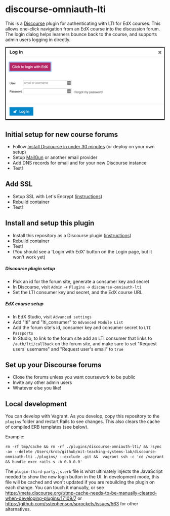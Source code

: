 # discourse-omniauth-lti
This is a [Discourse](http://www.discourse.org/) plugin for authenticating with LTI for EdX courses.  This allows one-click navigation from an EdX course into the discussion forum.  The login dialog helps learners bounce back to the course, and supports admin users logging in directly.

![login](docs/login.png)

## Initial setup for new course forums
- Follow [Install Discourse in under 30 minutes](https://blog.discourse.org/2014/04/install-discourse-in-under-30-minutes/) (or deploy on your own setup)
- Setup [MailGun](https://www.mailgun.com/) or another email provider
- Add DNS records for email and for your new Discourse instance
- Test!

## Add SSL
- Setup SSL with Let's Encrypt ([instructions](https://meta.discourse.org/t/setting-up-lets-encrypt/40709))
- Rebuild container
- Test!


## Install and setup this plugin
- Install this repository as a Discourse plugin ([instructions](https://meta.discourse.org/t/install-a-plugin/19157))
- Rebuild container
- Test!
- (You should see a 'Login with EdX' button on the Login page, but it won't work yet)

##### Discourse plugin setup
- Pick an id for the forum site, generate a consumer key and secret
- In Discourse, visit `Admin` -> `Plugins` -> `discourse-omniauth-lti`
- Set the LTI consumer key and secret, and the EdX course URL

##### EdX course setup
- In EdX Studio, visit `Advanced settings`
- Add "lti" and "lti_consumer" to `Advanced Module List`
- Add the forum site's id, consumer key and consumer secret to `LTI Passports`
- In Studio, to link to the forum site add an LTI consumer that links to `/auth/lti/callback` on the forum site, and make sure to set "Request users' username" and "Request user's email" to `true`

## Set up your Discourse forums
- Close the forums unless you want coursework to be public
- Invite any other admin users
- Whatever else you like!


## Local development
You can develop with Vagrant.  As you develop, copy this repository to the `plugins` folder and restart Rails to see changes.  This also clears the cache of compiled ERB templates (see below).

Example:
```
rm -rf tmp/cache && rm -rf ./plugins/discourse-omniauth-lti/ && rsync -av --delete /Users/krob/github/mit-teaching-systems-lab/discourse-omniauth-lti ./plugins/ --exclude .git &&  vagrant ssh -c 'cd /vagrant && bundle exec rails s -b 0.0.0.0'
```

The `plugin-third-party.js.erb` file is what ultimately injects the JavaScript needed to show the new login button in the UI.  In development mode, this file will be cached and won't updated if you are rebuilding the plugin on each change.  You can touch it manually, or see https://meta.discourse.org/t/tmp-cache-needs-to-be-manually-cleared-when-developing-plugins/17109/7 or https://github.com/sstephenson/sprockets/issues/563 for other alternatives.
